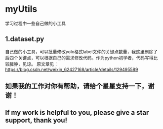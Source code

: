 # myUtils
学习过程中一些自己做的小工具
## 1.dataset.py
自己做的小工具，可以批量修改yolo格式label文件的关键点数量，我这里删除了后四个关键点，可以根据自己的需求修改代码。作为python初学者，代码写得比较臃肿，见谅。
原文章见：
https://blog.csdn.net/weixin_62427168/article/details/129495589

## 如果我的工作对你有帮助，请给个星星支持一下，谢谢！
## If my work is helpful to you, please give a star support, thank you!
